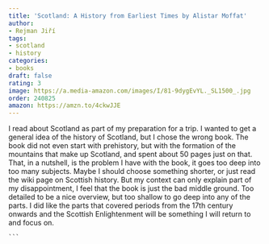 ```yaml
---
title: 'Scotland: A History from Earliest Times by Alistar Moffat'
author:
- Rejman Jiří
tags:
- scotland
- history
categories:
- books
draft: false
rating: 3
image: https://a.media-amazon.com/images/I/81-9dygEvYL._SL1500_.jpg
order: 240825
amazon: https://amzn.to/4ckwJJE
---
```


I read about Scotland as part of my preparation for a trip. I wanted to get a general idea of the history of Scotland, but I chose the wrong book. The book did not even start with prehistory, but with the formation of the mountains that make up Scotland, and spent about 50 pages just on that. That, in a nutshell, is the problem I have with the book, it goes too deep into too many subjects. Maybe I should choose something shorter, or just read the wiki page on Scottish history. But my context can only explain part of my disappointment, I feel that the book is just the bad middle ground. Too detailed to be a nice overview, but too shallow to go deep into any of the parts. I did like the parts that covered periods from the 17th century onwards and the Scottish Enlightenment will be something I will return to and focus on.

<!--more-->

````
```
````
